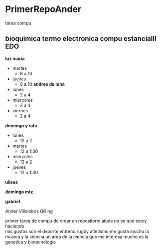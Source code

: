 # PrimerRepoAnder

tarea compu 
## bioquimica termo electronica compu estanciaIII EDO 
**luz maria**
* martes 
    - 8 a 10 
* jueves 
    - 8 a 10 
**andres de luna** 
* lunes 
    - 2 a 4
* miercoles 
    - 2 a 4 
* viernes 
    - 2 a 4 
    
**domingo y rafa**
* lunes 
    - 12 a 2 
* martes 
    - 12 a 1:30
* miercoles 
    - 12 a 2 
* jueves 
    - 12 a 1:30 

**ulises**

**domingo mtz**

**gabriel** 



Ander Villalobos Gilling 

primer tarea de compu de crear un repositorio   aiuda no se que estoy haciendo    
mis gustos son el deporte entreno rugby atletismo    me gusta mucho la musica y la ciencia    un area de la ciencia que me interesa mucho es la genetica y biotecnologia 
